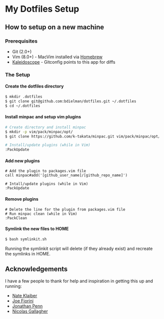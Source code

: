 # My Dotfiles Setup

## How to setup on a new machine

### Prerequisites

* Git (2.0+)
* Vim (8.0+) - MacVim installed via [Homebrew](https://brew.sh)
* [Kaleidoscope](https://www.kaleidoscopeapp.com) - Gitconfig points to this app for diffs

### The Setup

#### Create the dotfiles directory

```bash
$ mkdir .dotfiles
$ git clone git@github.com:bdielman/dotfiles.git ~/.dotfiles
$ cd ~/.dotfiles
```

#### Install minpac and setup vim plugins

```bash
# Create directory and install minpac
$ mkdir -p vim/pack/minpac/opt/
$ git clone https://github.com/k-takata/minpac.git vim/pack/minpac/opt/minpac

# Install/update plugins (while in Vim)
:PackUpdate
```

#### Add new plugins

```
# Add the plugin to packages.vim file
call minpac#add('[github_user_name]/[github_repo_name]')

# Intall/update plugins (while in Vim)
:PackUpdate
```

#### Remove plugins

```
# Delete the line for the plugin from packages.vim file
# Run minpac clean (while in Vim)
:PackClean
```

#### Symlink the new files to HOME

```bash
$ bash symlinkit.sh
```

Running the symlinkit script will delete (if they already exist) and recreate the symlinks in HOME.

## Acknowledgements

I have a few people to thank for help and inspiration in getting this up and running:

* [Nate Klaiber](https://github.com/nateklaiber)
* [Joe Fiorini](https://github.com/joefiorini)
* [Jonathan Penn](https://github.com/jonathanpenn)
* [Nicolas Gallagher](https://github.com/necolas)
